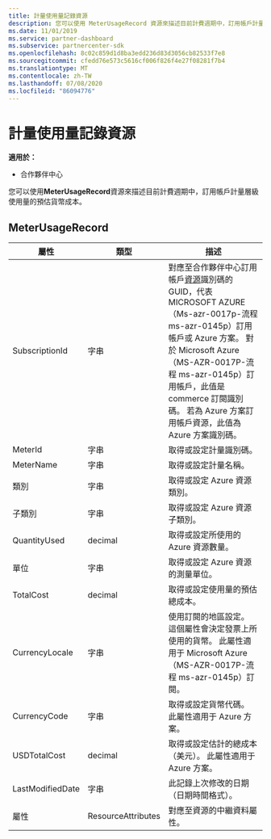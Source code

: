```yaml
---
title: 計量使用量記錄資源
description: 您可以使用 MeterUsageRecord 資源來描述目前計費週期中，訂用帳戶計量層級使用量的預估貨幣成本。
ms.date: 11/01/2019
ms.service: partner-dashboard
ms.subservice: partnercenter-sdk
ms.openlocfilehash: 8c02c859d1d8ba3edd236d83d3056cb82533f7e8
ms.sourcegitcommit: cfedd76e573c5616cf006f826f4e27f08281f7b4
ms.translationtype: MT
ms.contentlocale: zh-TW
ms.lasthandoff: 07/08/2020
ms.locfileid: "86094776"
---
```

# <a name="meter-usage-record-resource"></a>計量使用量記錄資源

**適用於：**

- 合作夥伴中心

您可以使用**MeterUsageRecord**資源來描述目前計費週期中，訂用帳戶計量層級使用量的預估貨幣成本。

## <a name="meterusagerecord"></a>MeterUsageRecord

| 屬性         | 類型               | 描述                                                                                   |
|------------------|--------------------|-----------------------------------------------------------------------------------------------|
| SubscriptionId           | 字串             | 對應至合作夥伴中心訂用帳戶[資源](subscription-resources.md#subscription)識別碼的 GUID，代表 MICROSOFT AZURE （Ms-azr-0017p-流程 ms-azr-0145p）訂用帳戶或 Azure 方案。 對於 Microsoft Azure （MS-AZR-0017P-流程 ms-azr-0145p）訂用帳戶，此值是 commerce 訂閱識別碼。 若為 Azure 方案訂用帳戶資源，此值為 Azure 方案識別碼。                  |
| MeterId  | 字串             | 取得或設定計量識別碼。                                                        |
| MeterName          | 字串             | 取得或設定計量名稱。                                       |
| 類別               | 字串             | 取得或設定 Azure 資源類別。                                                 |
| 子類別             | 字串             |  取得或設定 Azure 資源子類別。                                                     |
| QuantityUsed        | decimal             | 取得或設定所使用的 Azure 資源數量。   |
| 單位   | 字串             | 取得或設定 Azure 資源的測量單位。 |
| TotalCost   | decimal             | 取得或設定使用量的預估總成本。 |
| CurrencyLocale   | 字串             | 使用訂閱的地區設定。 這個屬性會決定發票上所使用的貨幣。 此屬性適用于 Microsoft Azure （MS-AZR-0017P-流程 ms-azr-0145p）訂閱。 |
| CurrencyCode   | 字串             | 取得或設定貨幣代碼。 此屬性適用于 Azure 方案。                                         |
| USDTotalCost   | decimal             | 取得或設定估計的總成本（美元）。 此屬性適用于 Azure 方案。                                         |
| LastModifiedDate | 字串             | 此記錄上次修改的日期（日期時間格式）。                             |
| 屬性       | ResourceAttributes | 對應至資源的中繼資料屬性。                                        |                                           |
